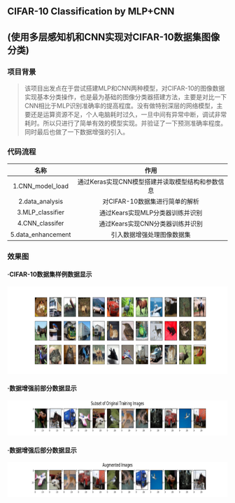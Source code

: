 ## CIFAR-10 Classification by MLP+CNN 
## (使用多层感知机和CNN实现对CIFAR-10数据集图像分类)

### 项目背景
>  该项目出发点在于尝试搭建MLP和CNN两种模型，对CIFAR-10的图像数据实现基本分类操作，也是最为基础的图像分类器搭建方法，主要是对比一下CNN相比于MLP识别准确率的提高程度。没有做特别深层的网络模型，主要还是运算资源不足，个人电脑耗时过久，一旦中间有异常中断，调试非常耗时。所以只进行了简单有效的模型实现。并验证了一下预测准确率程度。同时最后也做了一下数据增强的引入。
  
### 代码流程
|名称|作用|
|:-------------:|:-------------:|
|1.CNN_model_load|通过Keras实现CNN模型搭建并读取模型结构和参数信息|
|2.data_analysis|对CIFAR-10数据集进行简单的解析|
|3.MLP_classifier|通过Kears实现MLP分类器训练并识别|
|4.CNN_classifer|通过Kears实现CNN分类器训练并识别|
|5.data_enhancement|引入数据增强处理图像数据集|

### 效果图
#### ·CIFAR-10数据集样例数据显示
<img width="800" height="200" src="./images/examples.png"/>

#### ·数据增强前部分数据显示
<img width="800" height="80" src="./images/subset.png"/>

#### ·数据增强后部分数据显示
<img width="800" height="80" src="./images/enhancement.png"/>
